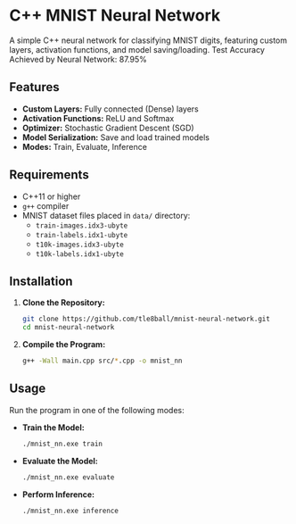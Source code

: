 # C++ MNIST Neural Network

A simple C++ neural network for classifying MNIST digits, featuring custom layers, activation functions, and model saving/loading.
Test Accuracy Achieved by Neural Network: 87.95%

## Features

- **Custom Layers:** Fully connected (Dense) layers
- **Activation Functions:** ReLU and Softmax
- **Optimizer:** Stochastic Gradient Descent (SGD)
- **Model Serialization:** Save and load trained models
- **Modes:** Train, Evaluate, Inference

## Requirements

- C++11 or higher
- `g++` compiler
- MNIST dataset files placed in `data/` directory:
  - `train-images.idx3-ubyte`
  - `train-labels.idx1-ubyte`
  - `t10k-images.idx3-ubyte`
  - `t10k-labels.idx1-ubyte`

## Installation

1. **Clone the Repository:**

   ```bash
   git clone https://github.com/tle8ball/mnist-neural-network.git
   cd mnist-neural-network
   ```

2. **Compile the Program:**
   ```bash
   g++ -Wall main.cpp src/*.cpp -o mnist_nn
   ```

## Usage

Run the program in one of the following modes:

- **Train the Model:**

  ```bash
  ./mnist_nn.exe train
  ```

- **Evaluate the Model:**

  ```bash
  ./mnist_nn.exe evaluate
  ```

- **Perform Inference:**
  ```bash
  ./mnist_nn.exe inference
  ```
